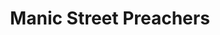 ---
title: "Manic Street Preachers"
summary: "Manic Street Preachers, also known simply as the Manics, are a Welsh rock band formed in Blackwood, Caerphilly in 1986. The band consists of cousins James Dean Bradfield and Sean Moore , plus Nicky Wire . They form a key part of the 1990s Welsh Cool Cymru cultural movement.
Following the release of their debut single \"Suicide Alley\", Manic Street Preachers were joined by Richey Edwards as co-lyricist and rhythm guitarist, the band became a quartet. The band's early albums were in a punk vein, eventually broadening to a greater alternative rock sound, whilst retaining a leftist political outlook. Their early combination of androgynous glam imagery and lyrics about \"culture, alienation, boredom and despair\" gained them a loyal following.Manic Street Preachers released their debut album, Generation Terrorists, in February 1992, followed by Gold Against The Soul in 1993 and The Holy Bible in 1994. Edwards disappeared in February 1995 and was legally presumed dead in 2008. The band continued as a trio, and achieved commercial success with the albums Everything Must Go and This Is My Truth Tell Me Yours .
The Manics have headlined festivals including Glastonbury, T in the Park, V Festival and Reading. They have won eleven NME Awards, eight Q Awards and four BRIT Awards. They were nominated for the Mercury Prize in 1996 and 1999, and have had one nomination for the MTV Europe Music Awards. They have reached number 1 in the UK charts four times: in 1998, with This Is My Truth Tell Me Yours and the single \"If You Tolerate This Your Children Will Be Next\", in 2000 with the single \"The Masses Against the Classes\", and in 2021 with The Ultra Vivid Lament. They have sold more than ten million albums worldwide."
image: "manic-street-preachers.jpg"
apple_music_artist_url: "https://music.apple.com/gb/artist/manic-street-preachers/659158"
wikipedia_url: "https://en.wikipedia.org/wiki/Manic_Street_Preachers"
---